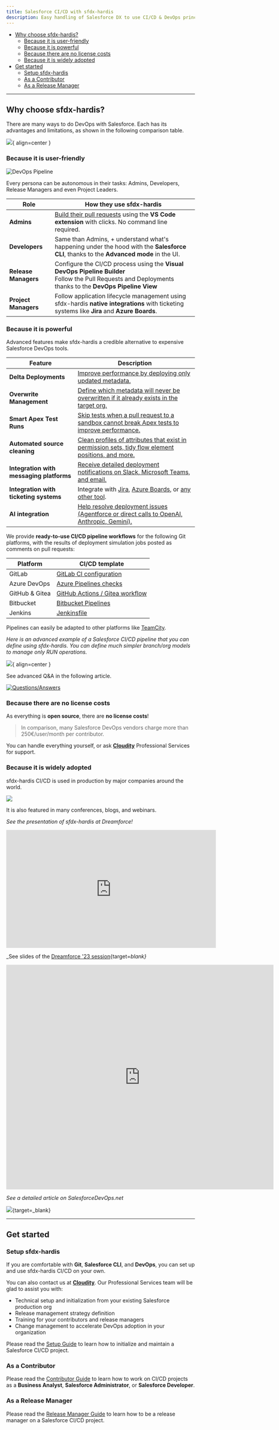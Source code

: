 ```yaml
---
title: Salesforce CI/CD with sfdx-hardis
description: Easy handling of Salesforce DX to use CI/CD & DevOps principles on your Salesforce projects
---
```

<!-- markdownlint-disable MD013 -->

- [Why choose sfdx-hardis?](#why-choose-sfdx-hardis)
  - [Because it is user-friendly](#because-it-is-user-friendly)
  - [Because it is powerful](#because-it-is-powerful)
  - [Because there are no license costs](#because-there-are-no-license-costs)
  - [Because it is widely adopted](#because-it-is-widely-adopted)
- [Get started](#get-started)
  - [Setup sfdx-hardis](#setup-sfdx-hardis)
  - [As a Contributor](#as-a-contributor)
  - [As a Release Manager](#as-a-release-manager)

___

## Why choose sfdx-hardis?

There are many ways to do DevOps with Salesforce. Each has its advantages and limitations, as shown in the following comparison table.

![](assets/images/devops-comparison.png){ align=center }

### Because it is user-friendly

![DevOps Pipeline](assets/images/sfdx-hardis-pipeline-view.gif)

Every persona can be autonomous in their tasks: Admins, Developers, Release Managers and even Project Leaders.

| Role | How they use sfdx-hardis |
|---|---|
| **Admins** | [Build their pull requests](https://sfdx-hardis.cloudity.com/salesforce-ci-cd-publish-task/) using the **VS Code extension** with clicks. No command line required. |
| **Developers** | Same than Admins, + understand what's happening under the hood with the **Salesforce CLI**, thanks to the **Advanced mode** in the UI. |
| **Release Managers** | Configure the CI/CD process using the **Visual DevOps Pipeline Builder**<br/>Follow the Pull Requests and Deployments thanks to the **DevOps Pipeline View** |
| **Project Managers** | Follow application lifecycle management using sfdx-hardis **native integrations** with ticketing systems like **Jira** and **Azure Boards**. |

### Because it is powerful

Advanced features make sfdx-hardis a credible alternative to expensive Salesforce DevOps tools.

| Feature | Description |
|---|---|
| **Delta Deployments** | [Improve performance by deploying only updated metadata.](salesforce-ci-cd-config-delta-deployment.md) |
| **Overwrite Management** | [Define which metadata will never be overwritten if it already exists in the target org.](salesforce-ci-cd-config-overwrite.md) |
| **Smart Apex Test Runs** | [Skip tests when a pull request to a sandbox cannot break Apex tests to improve performance.](https://sfdx-hardis.cloudity.com/hardis/project/deploy/smart/#smart-deployments-tests) |
| **Automated source cleaning** | [Clean profiles of attributes that exist in permission sets, tidy flow element positions, and more.](salesforce-ci-cd-config-cleaning.md) |
| **Integration with messaging platforms** | [Receive detailed deployment notifications on Slack, Microsoft Teams, and email.](salesforce-ci-cd-setup-integrations-home.md) |
| **Integration with ticketing systems** | Integrate with [Jira](https://sfdx-hardis.cloudity.com/salesforce-ci-cd-setup-integration-jira/), [Azure Boards](https://sfdx-hardis.cloudity.com/salesforce-ci-cd-setup-integration-azure-boards/), or [any other tool](https://sfdx-hardis.cloudity.com/salesforce-ci-cd-setup-integration-generic-ticketing/). |
| **AI integration** | [Help resolve deployment issues (Agentforce or direct calls to OpenAI, Anthropic, Gemini).](salesforce-deployment-assistant-home.md) |

We provide **ready-to-use CI/CD pipeline workflows** for the following Git platforms, with the results of deployment simulation jobs posted as comments on pull requests:

| Platform | CI/CD template |
|---|---|
| GitLab | [GitLab CI configuration](https://github.com/hardisgroupcom/sfdx-hardis/blob/main/defaults/ci/.gitlab-ci.yml) |
| Azure DevOps | [Azure Pipelines checks](https://github.com/hardisgroupcom/sfdx-hardis/blob/main/defaults/ci/azure-pipelines-checks.yml) |
| GitHub & Gitea | [GitHub Actions / Gitea workflow](https://github.com/hardisgroupcom/sfdx-hardis/blob/main/defaults/ci/.github/workflows/deploy.yml) |
| Bitbucket | [Bitbucket Pipelines](https://github.com/hardisgroupcom/sfdx-hardis/blob/main/defaults/ci/bitbucket-pipelines.yml) |
| Jenkins | [Jenkinsfile](https://github.com/hardisgroupcom/sfdx-hardis/blob/main/defaults/ci/Jenkinsfile) |

Pipelines can easily be adapted to other platforms like [TeamCity](https://www.jetbrains.com/teamcity/).

_Here is an advanced example of a Salesforce CI/CD pipeline that you can define using sfdx-hardis._
_You can define much simpler branch/org models to manage only RUN operations._

![](assets/images/ci-cd-schema-main.jpg){ align=center }

See advanced Q&A in the following article.

[![Questions/Answers](https://github.com/hardisgroupcom/sfdx-hardis/raw/main/docs/assets/images/article-questions-answers.jpg)](https://nicolas.vuillamy.fr/what-devops-experts-want-to-know-about-salesforce-ci-cd-with-sfdx-hardis-q-a-1f412db34476)

### Because there are no license costs

As everything is **open source**, there are **no license costs**!

> In comparison, many Salesforce DevOps vendors charge more than 250€/user/month per contributor.

You can handle everything yourself, or ask [**Cloudity**](https://cloudity.com/) Professional Services for support.

### Because it is widely adopted

sfdx-hardis CI/CD is used in production by major companies around the world.

![](assets/images/sfdx-hardis-usage.png)

It is also featured in many conferences, blogs, and webinars.

_See the presentation of sfdx-hardis at Dreamforce!_

<div style="text-align:center"><iframe width="560" height="315" src="https://www.youtube.com/embed/o0Mm9F07UFs" title="YouTube video player" frameborder="0" allow="accelerometer; autoplay; clipboard-write; encrypted-media; gyroscope; picture-in-picture" allowfullscreen></iframe></div>

_See slides of the [Dreamforce '23 session](https://reg.salesforce.com/flow/plus/df23/sessioncatalog/page/catalog/session/1684196389783001OqEl){target=_blank}_

<iframe src="https://www.slideshare.net/slideshow/embed_code/key/qroQjoKmRUUjqx?hostedIn=slideshare&page=upload" width="714" height="600" frameborder="0" marginwidth="0" marginheight="0" scrolling="no"></iframe>

_See a detailed article on SalesforceDevOps.net_

[![](assets/images/article-cicd-salesforcedevopsnet.jpg)](https://salesforcedevops.net/index.php/2023/03/01/sfdx-hardis-open-source-salesforce-release-management/){target=_blank}

___

## Get started

### Setup sfdx-hardis

If you are comfortable with **Git**, **Salesforce CLI**, and **DevOps**, you can set up and use sfdx-hardis CI/CD on your own.

You can also contact us at [**Cloudity**](https://cloudity.com/). Our Professional Services team will be glad to assist you with:

- Technical setup and initialization from your existing Salesforce production org
- Release management strategy definition
- Training for your contributors and release managers
- Change management to accelerate DevOps adoption in your organization

Please read the [Setup Guide](salesforce-ci-cd-setup-home.md) to learn how to initialize and maintain a Salesforce CI/CD project.

### As a Contributor

Please read the [Contributor Guide](salesforce-ci-cd-use-home.md) to learn how to work on CI/CD projects as a **Business Analyst**, **Salesforce Administrator**, or **Salesforce Developer**.

### As a Release Manager

Please read the [Release Manager Guide](salesforce-ci-cd-release-home.md) to learn how to be a release manager on a Salesforce CI/CD project.



